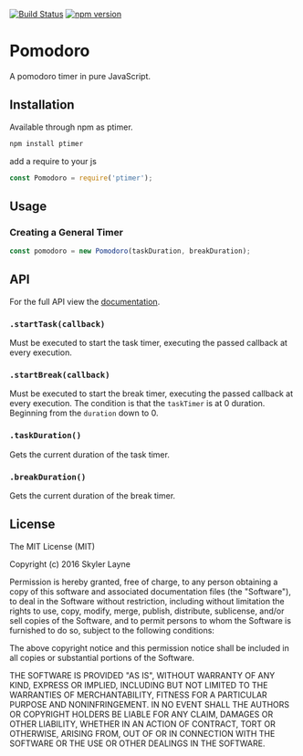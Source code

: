[![Build
Status](https://travis-ci.org/skylerto/pomodoro.svg?branch=master)](https://travis-ci.org/skylerto/pomodoro)
[![npm version](https://badge.fury.io/js/ptimer.svg)](https://badge.fury.io/js/ptimer)

# Pomodoro
A pomodoro timer in pure JavaScript.

## Installation
Available through npm as ptimer.

```javascript
npm install ptimer
```

add a require to your js
``` javascript
const Pomodoro = require('ptimer');
```

## Usage

### Creating a General Timer
```javascript
const pomodoro = new Pomodoro(taskDuration, breakDuration);
```

## API

For the full API view the [documentation](http://skylerlayne.me/pomodoro/).

### `.startTask(callback)`
Must be executed to start the task timer, executing the passed callback at every
execution.

### `.startBreak(callback)`
Must be executed to start the break timer, executing the passed callback at every
execution. The condition is that the `taskTimer` is at 0 duration. Beginning from the `duration` down to 0.


### `.taskDuration()`
Gets the current duration of the task timer.

### `.breakDuration()`
Gets the current duration of the break timer.

## License

The MIT License (MIT)

Copyright (c) 2016 Skyler Layne

Permission is hereby granted, free of charge, to any person obtaining a copy
of this software and associated documentation files (the "Software"), to deal
in the Software without restriction, including without limitation the rights
to use, copy, modify, merge, publish, distribute, sublicense, and/or sell
copies of the Software, and to permit persons to whom the Software is
furnished to do so, subject to the following conditions:

The above copyright notice and this permission notice shall be included in
all copies or substantial portions of the Software.

THE SOFTWARE IS PROVIDED "AS IS", WITHOUT WARRANTY OF ANY KIND, EXPRESS OR
IMPLIED, INCLUDING BUT NOT LIMITED TO THE WARRANTIES OF MERCHANTABILITY,
FITNESS FOR A PARTICULAR PURPOSE AND NONINFRINGEMENT. IN NO EVENT SHALL THE
AUTHORS OR COPYRIGHT HOLDERS BE LIABLE FOR ANY CLAIM, DAMAGES OR OTHER
LIABILITY, WHETHER IN AN ACTION OF CONTRACT, TORT OR OTHERWISE, ARISING FROM,
OUT OF OR IN CONNECTION WITH THE SOFTWARE OR THE USE OR OTHER DEALINGS IN
THE SOFTWARE.

[david-dm]: https://david-dm.org/skylerto/pomodoro.svg
